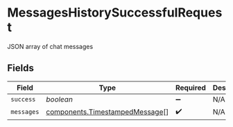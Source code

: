 # MessagesHistorySuccessfulRequest

JSON array of chat messages


## Fields

| Field                                                                            | Type                                                                             | Required                                                                         | Description                                                                      |
| -------------------------------------------------------------------------------- | -------------------------------------------------------------------------------- | -------------------------------------------------------------------------------- | -------------------------------------------------------------------------------- |
| `success`                                                                        | *boolean*                                                                        | :heavy_minus_sign:                                                               | N/A                                                                              |
| `messages`                                                                       | [components.TimestampedMessage](../../models/components/timestampedmessage.md)[] | :heavy_check_mark:                                                               | N/A                                                                              |